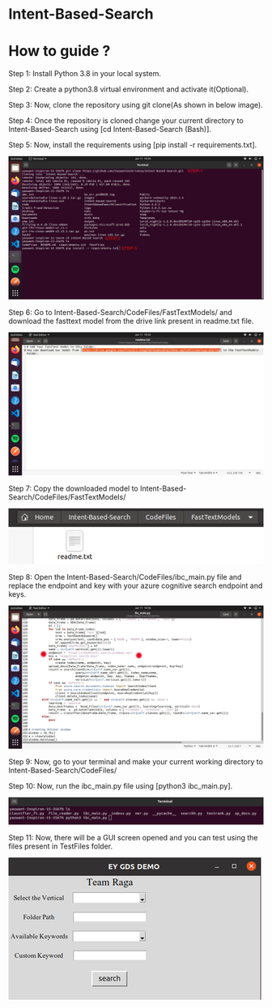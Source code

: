 # Intent-Based-Search

# How to guide ?

Step 1: Install Python 3.8 in your local system.

Step 2: Create a python3.8 virtual environment and activate it(Optional).

Step 3: Now, clone the repository using git clone(As shown in below image).

Step 4: Once the repository is cloned change your current directory to Intent-Based-Search using [cd Intent-Based-Search (Bash)].

Step 5: Now, install the requirements using [pip install -r requirements.txt].

![alt text](https://github.com/YaswantSaiKrishna/Intent-Based-Search/blob/main/images/1.jpg?raw=true)

Step 6: Go to Intent-Based-Search/CodeFiles/FastTextModels/ and download the fasttext model from the drive link present in readme.txt file.

![alt text](https://github.com/YaswantSaiKrishna/Intent-Based-Search/blob/main/images/2.png?raw=true)

Step 7: Copy the downloaded model to Intent-Based-Search/CodeFiles/FastTextModels/

![alt text](https://github.com/YaswantSaiKrishna/Intent-Based-Search/blob/main/images/3.png?raw=true)

Step 8: Open the Intent-Based-Search/CodeFiles/ibc_main.py file and replace the endpoint and key with your azure cognitive search endpoint and keys.

![alt text](https://github.com/YaswantSaiKrishna/Intent-Based-Search/blob/main/images/4.jpg?raw=true)

Step 9: Now, go to your terminal and make your current working directory to Intent-Based-Search/CodeFiles/

Step 10: Now, run the ibc_main.py file using [python3 ibc_main.py].

![alt text](https://github.com/YaswantSaiKrishna/Intent-Based-Search/blob/main/images/5.png?raw=true)

Step 11: Now, there will be a GUI screen opened and you can test using the files present in TestFiles folder.

![alt text](https://github.com/YaswantSaiKrishna/Intent-Based-Search/blob/main/images/6.png?raw=true)
